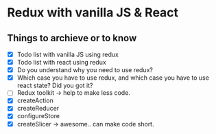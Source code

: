 # Redux with vanilla JS & React

## Things to archieve or to know

- [x] Todo list with vanilla JS using redux
- [x] Todo list with react using redux
- [x] Do you understand why you need to use redux?
- [x] Which case you have to use redux, and which case you have to use react
      state? Did you got it?
- [ ] Redux toolkit -> help to make less code.
- [x] createAction
- [x] createReducer
- [x] configureStore
- [x] createSlicer -> awesome.. can make code short.
